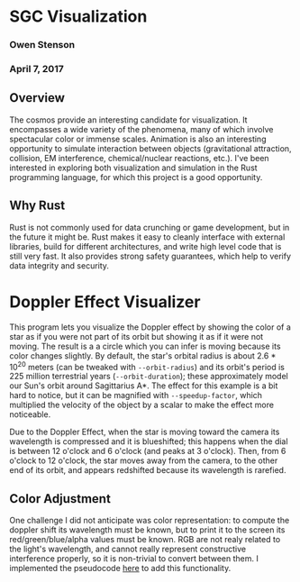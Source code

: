 # SGC Visualization

### Owen Stenson
### April 7, 2017

## Overview

The cosmos provide an interesting candidate for visualization. It encompasses a wide variety of the phenomena, many of which involve spectacular color or immense scales. Animation is also an interesting opportunity to simulate interaction between objects (gravitational attraction, collision, EM interference, chemical/nuclear reactions, etc.). I've been interested in exploring both visualization and simulation in the Rust programming language, for which this project is a good opportunity.

## Why Rust
Rust is not commonly used for data crunching or game development, but in the future it might be. Rust makes it easy to cleanly interface with external libraries, build for different architectures, and write high level code that is still very fast. It also provides strong safety guarantees, which help to verify data integrity and security.

# Doppler Effect Visualizer
This program lets you visualize the Doppler effect by showing the color of a star as if you were not part of its orbit but showing it as if it were not moving. The result is a a circle which you can infer is moving because its color changes slightly. By default, the star's orbital radius is about 2.6 * 10<sup>20</sup> meters (can be tweaked with `--orbit-radius`) and its orbit's period is 225 million terrestrial years (`--orbit-duration`); these approximately model our Sun's orbit around Sagittarius A*. 
The effect for this example is a bit hard to notice, but it can be magnified with `--speedup-factor`, which multiplied the velocity of the object by a scalar to make the effect more noticeable.

Due to the Doppler Effect, when the star is moving toward the camera its wavelength is compressed and it is blueshifted; this happens when the dial is between 12 o'clock and 6 o'clock (and peaks at 3 o'clock). Then, from 6 o'clock to 12 o'clock, the star moves away from the camera, to the other end of its orbit, and appears redshifted because its wavelength is rarefied.

## Color Adjustment
One challenge I did not anticipate was color representation: to compute the doppler shift its wavelength must be known, but to print it to the screen its red/green/blue/alpha values must be known. RGB are not realy related to the light's wavelength, and cannot really represent constructive interference properly, so it is non-trivial to convert between them. I implemented the pseudocode [here](http://www.efg2.com/Lab/ScienceAndEngineering/Spectra.htm) to add this functionality.



